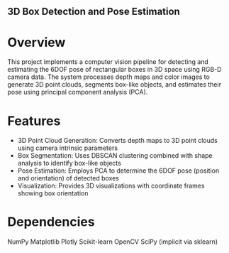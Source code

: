 ## 3D Box Detection and Pose Estimation

# Overview
This project implements a computer vision pipeline for detecting and estimating the 6DOF pose of rectangular boxes in 3D space using RGB-D camera data. The system processes depth maps and color images to generate 3D point clouds, segments box-like objects, and estimates their pose using principal component analysis (PCA).

# Features
- 3D Point Cloud Generation: Converts depth maps to 3D point clouds using camera intrinsic parameters
- Box Segmentation: Uses DBSCAN clustering combined with shape analysis to identify box-like objects
- Pose Estimation: Employs PCA to determine the 6DOF pose (position and orientation) of detected boxes
- Visualization: Provides 3D visualizations with coordinate frames showing box orientation

# Dependencies
NumPy
Matplotlib
Plotly
Scikit-learn
OpenCV
SciPy (implicit via sklearn)

